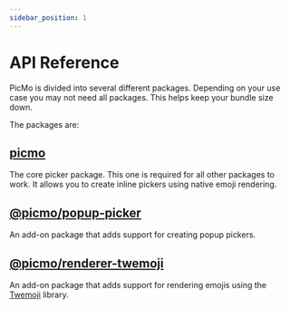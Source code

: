 ```yaml
---
sidebar_position: 1
---
```


# API Reference

PicMo is divided into several different packages. Depending on your use case you may not need all packages. This helps keep your bundle size down.

The packages are:

## [picmo](../category/picmo)

The core picker package. This one is required for all other packages to work. It allows you to create inline
pickers using native emoji rendering.

## [@picmo/popup-picker](../category/picmopopup-picker)

An add-on package that adds support for creating popup pickers.

## [@picmo/renderer-twemoji](../category/picmorenderer-twemoji)

An add-on package that adds support for rendering emojis using the [Twemoji](https://twemoji.twitter.com/) library.
